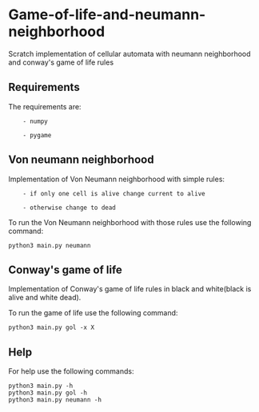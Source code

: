 # Game-of-life-and-neumann-neighborhood
Scratch implementation of cellular automata with neumann neighborhood and conway's game of life rules

## Requirements

The requirements are:
   
        - numpy
        
        - pygame

## Von neumann neighborhood

Implementation of Von Neumann neighborhood with simple rules:

        - if only one cell is alive change current to alive

        - otherwise change to dead

To run the Von Neumann neighborhood with those rules use the following command:
```
python3 main.py neumann
```

## Conway's game of life

Implementation of Conway's game of life rules in black and white(black is alive and white dead).

To run the game of life use the following command:
```
python3 main.py gol -x X
```

## Help

For help use the following commands:
```
python3 main.py -h
python3 main.py gol -h
python3 main.py neumann -h
```
